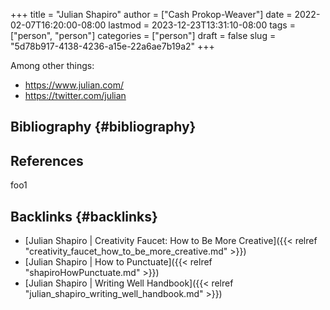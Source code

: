+++
title = "Julian Shapiro"
author = ["Cash Prokop-Weaver"]
date = 2022-02-07T16:20:00-08:00
lastmod = 2023-12-23T13:31:10-08:00
tags = ["person", "person"]
categories = ["person"]
draft = false
slug = "5d78b917-4138-4236-a15e-22a6ae7b19a2"
+++

Among other things:

-   <https://www.julian.com/>
-   <https://twitter.com/julian>


## Bibliography {#bibliography}

## References

<style>.csl-entry{text-indent: -1.5em; margin-left: 1.5em;}</style><div class="csl-bib-body">
</div>

foo1


## Backlinks {#backlinks}

-   [Julian Shapiro | Creativity Faucet: How to Be More Creative]({{< relref "creativity_faucet_how_to_be_more_creative.md" >}})
-   [Julian Shapiro | How to Punctuate]({{< relref "shapiroHowPunctuate.md" >}})
-   [Julian Shapiro | Writing Well Handbook]({{< relref "julian_shapiro_writing_well_handbook.md" >}})

